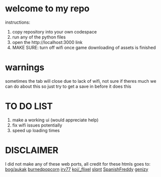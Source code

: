 # welcome to my repo
instructions:
1. copy repository into your own codespace 
2. run any of the python files
3. open the http://localhost:3000 link
4. MAKE SURE: turn off wifi once game downloading of assets is finished
# warnings
sometimes the tab will close due to lack of wifi, not sure if theres much we can do about this so just try to get a save in before it does this

# TO DO LIST
1. make a working ui (would appreciate help)
2. fix wifi issues potentially
3. speed up loading times

# DISCLAIMER
I did not make any of these web ports, all credit for these htmls goes to:
[]([98Corbins](https://98cornbin.netlify.app/))
[bog/aukak]([url](https://github.com/aukak))
[burnedpopcorn]([url](https://github.com/burnedpopcorn))
[irv77]([url](https://github.com/irv77))
[koi/_flixel]([url](https://oldgrounds.xyz/))
[slqnt]([url](https://github.com/slqntdevss))
[SpanishFreddy]([url](https://github.com/spanishfreddy))
[genizy]([url](https://github.com/genizy))
